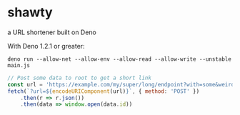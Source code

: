 # shawty
a URL shortener built on Deno

With Deno 1.2.1 or greater:

```shell
deno run --allow-net --allow-env --allow-read --allow-write --unstable main.js
```

```js
// Post some data to root to get a short link
const url = 'https://example.com/my/super/long/endpoint?with=some&weird=things#on-it'
fetch(`?url=${encodeURIComponent(url)}`, { method: 'POST' })
    .then(r => r.json())
    .then(data => window.open(data.id))
```
